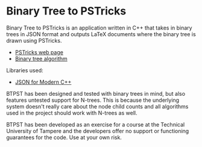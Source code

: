 # Binary Tree to PSTricks

Binary Tree to PSTricks is an application written in C++ that takes in binary trees in JSON format and outputs LaTeX documents where the binary tree is drawn using PSTricks.

 - [PSTricks web page](http://tug.org/PSTricks/main.cgi)
 - [Binary tree algorithm](https://llimllib.github.io/pymag-trees/)

Libraries used:
 - [JSON for Modern C++](https://github.com/nlohmann/json)

BTPST has been designed and tested with binary trees in mind, but also features untested support for N-trees. This is because the underlying system doesn't really care about the node child counts and all algorithms used in the project should work with N-trees as well.

BTPST has been developed as an exercise for a course at the Technical University of Tampere and the developers offer no support or functioning guarantees for the code. Use at your own risk.